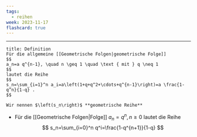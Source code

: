 ```yaml
---
tags:
  - reihen
week: 2023-11-17
flashcard: true
---
```

***

```ad-important
title: Definition
Für die allgemeine [[Geometrische Folgen|geometrische Folge]]
$$
a_n=a q^{n-1}, \quad n \geq 1 \quad \text { mit } q \neq 1
$$
lautet die Reihe
$$
s_n=\sum_{i=1}^n a_i=a\left(1+q+q^2+\cdots+q^{n-1}\right)=a \frac{1-q^n}{1-q} .
$$

Wir nennen $\left(s_n\right)$ **geometrische Reihe**
```

- Für die [[Geometrische Folgen|Folge]] $a_n=q^n, n \geq 0$ lautet die Reihe
$$
s_n=\sum_{i=0}^n q^i=\frac{1-q^{n+1}}{1-q}
$$
